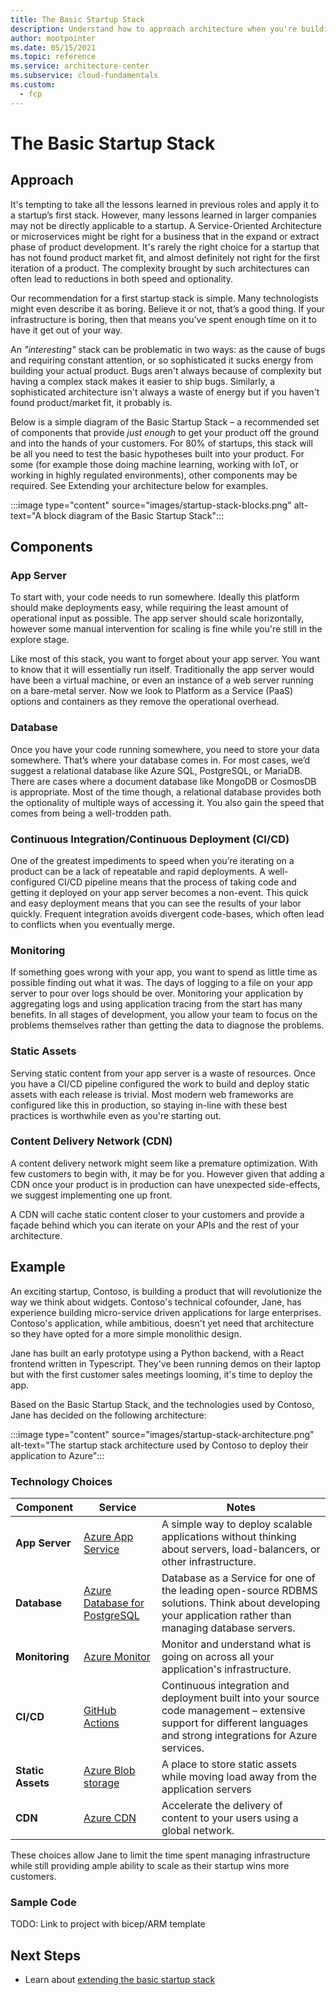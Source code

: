 ```yaml
---
title: The Basic Startup Stack
description: Understand how to approach architecture when you're building a first MVP or prototype for a startup.
author: mootpointer
ms.date: 05/15/2021
ms.topic: reference
ms.service: architecture-center
ms.subservice: cloud-fundamentals
ms.custom:
  - fcp
---
```


# The Basic Startup Stack

## Approach

It's tempting to take all the lessons learned in previous roles and apply it to a startup’s first stack. However, many lessons learned in larger companies may not be directly applicable to a startup. A Service-Oriented Architecture or microservices might be right for a business that in the expand or extract phase of product development. It's rarely the right choice for a startup that has not found product market fit, and almost definitely not right for the first iteration of a product. The complexity brought by such architectures can often lead to reductions in both speed and optionality.

Our recommendation for a first startup stack is simple. Many technologists might even describe it as boring. Believe it or not, that’s a good thing. If your infrastructure is boring, then that means you’ve spent enough time on it to have it get out of your way.

An _"interesting"_ stack can be problematic in two ways: as the cause of bugs and requiring constant attention, or so sophisticated it sucks energy from building your actual product. Bugs aren't always because of complexity but having a complex stack makes it easier to ship bugs. Similarly, a sophisticated architecture isn't always a waste of energy but if you haven't found product/market fit, it probably is.

Below is a simple diagram of the Basic Startup Stack – a recommended set of components that provide _just enough_ to get your product off the ground and into the hands of your customers. For 80% of startups, this stack will be all you need to test the basic hypotheses built into your product. For some (for example those doing machine learning, working with IoT, or working in highly regulated environments), other components may be required. See Extending your architecture below for examples.

:::image type="content" source="images/startup-stack-blocks.png" alt-text="A block diagram of the Basic Startup Stack":::

## Components

### App Server

To start with, your code needs to run somewhere. Ideally this platform should make deployments easy, while requiring the least amount of operational input as possible. The app server should scale horizontally, however some manual intervention for scaling is fine while you're still in the explore stage.

Like most of this stack, you want to forget about your app server. You want to know that it will essentially run itself. Traditionally the app server would have been a virtual machine, or even an instance of a web server running on a bare-metal server. Now we look to Platform as a Service (PaaS) options and containers as they remove the operational overhead.

### Database

Once you have your code running somewhere, you need to store your data somewhere. That’s where your database comes in. For most cases, we’d suggest a relational database like Azure SQL, PostgreSQL, or MariaDB. There are cases where a document database like MongoDB or CosmosDB is appropriate. Most of the time though, a relational database provides both the optionality of multiple ways of accessing it. You also gain the speed that comes from being a well-trodden path.

### Continuous Integration/Continuous Deployment (CI/CD)

One of the greatest impediments to speed when you’re iterating on a product can be a lack of repeatable and rapid deployments. A well-configured CI/CD pipeline means that the process of taking code and getting it deployed on your app server becomes a non-event. This quick and easy deployment means that you can see the results of your labor quickly. Frequent integration avoids divergent code-bases, which often lead to conflicts when you eventually merge.

### Monitoring

If something goes wrong with your app, you want to spend as little time as possible finding out what it was. The days of logging to a file on your app server to pour over logs should be over. Monitoring your application by aggregating logs and using application tracing from the start has many benefits. In all stages of development, you allow your team to focus on the problems themselves rather than getting the data to diagnose the problems.

### Static Assets

Serving static content from your app server is a waste of resources. Once you have a CI/CD pipeline configured the work to build and deploy static assets with each release is trivial. Most modern web frameworks are configured like this in production, so staying in-line with these best practices is worthwhile even as you're starting out.

### Content Delivery Network (CDN)

A content delivery network might seem like a premature optimization. With few customers to begin with, it may be for you. However given that adding a CDN once your product is in production can have unexpected side-effects, we suggest implementing one up front.

A CDN will cache static content closer to your customers and provide a façade behind which you can iterate on your APIs and the rest of your architecture.

## Example

An exciting startup, Contoso, is building a product that will revolutionize the way we think about widgets. Contoso's technical cofounder, Jane, has experience building micro-service driven applications for large enterprises. Contoso's application, while ambitious, doesn't yet need that architecture so they have opted for a more simple monolithic design.

Jane has built an early prototype using a Python backend, with a React frontend written in Typescript. They've been running demos on their laptop but with the first customer sales meetings looming, it's time to deploy the app.

Based on the Basic Startup Stack, and the technologies used by Contoso, Jane has decided on the following architecture:

:::image type="content" source="images/startup-stack-architecture.png" alt-text="The startup stack architecture used by Contoso to deploy their application to Azure":::

### Technology Choices

| Component         | Service                                                           | Notes                                                                                                                                                                |
| ----------------- | ----------------------------------------------------------------- | -------------------------------------------------------------------------------------------------------------------------------------------------------------------- |
| **App Server**    | [Azure App Service](/azure/app-service/overview)                  | A simple way to deploy scalable applications without thinking about servers, load-balancers, or other infrastructure.                                                |
| **Database**      | [Azure Database for PostgreSQL](/azure/postgresql/overview)       | Database as a Service for one of the leading open-source RDBMS solutions. Think about developing your application rather than managing database servers.             |
| **Monitoring**    | [Azure Monitor](/azure/azure-monitor/overview)                    | Monitor and understand what is going on across all your application's infrastructure.                                                                                |
| **CI/CD**         | [GitHub Actions](/learn/paths/automate-workflow-github-actions/)  | Continuous integration and deployment built into your source code management – extensive support for different languages and strong integrations for Azure services. |
| **Static Assets** | [Azure Blob storage](/azure/storage/blobs/storage-blobs-overview) | A place to store static assets while moving load away from the application servers                                                                                   |
| **CDN**           | [Azure CDN](/azure/cdn/cdn-overview)                              | Accelerate the delivery of content to your users using a global network.                                                                                             |

These choices allow Jane to limit the time spent managing infrastructure while still providing ample ability to scale as their startup wins more customers.

### Sample Code

TODO: Link to project with bicep/ARM template

## Next Steps

- Learn about [extending the basic startup stack](extending-startup-stack.md)
